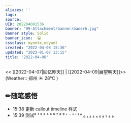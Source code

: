 ```yaml
---
aliases: ''
tags: 
source:
UID: 202204081536 
banner: "99-Attachment/banner/baner6.jpg"
Banner style: Solid
banner_icon:  😀
cssclass: mynote,noyaml
created: "2022-04-08 15:36"
updated: "2023-01-07 13:15"
title: '2022-04-08'
---
```


<< [[2022-04-07|回忆昨天]] | [[2022-04-09|展望明天]]>>　　　　(Weather:: 郑州 ☀️ 28°C
)

## ✏随笔感悟

- 15:38 更新 callout timeline 样式
- 15:39 测试⁰ ¹ ² ³ ⁴ ⁵ ⁶ ⁷ ⁸ ⁹ ⁺ ⁻ ⁼ ⁽ ⁾ ⁿ ₀ ₁ ₂ ₃ ₄ ₅ ₆ ₇ ₈ ₉